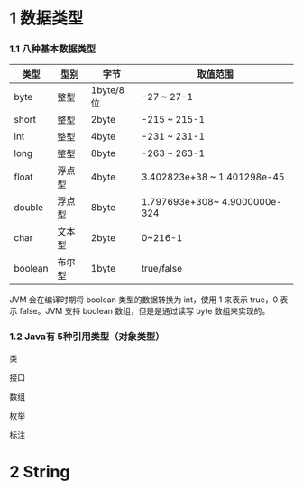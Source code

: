 # 1 数据类型

### 1.1 八种基本数据类型

| 类型    | 型别   | 字节      | 取值范围                      |
| ------- | ------ | --------- | ----------------------------- |
| byte    | 整型   | 1byte/8位 | -27 ~ 27-1                    |
| short   | 整型   | 2byte     | -215 ~ 215-1                  |
| int     | 整型   | 4byte     | -231 ~ 231-1                  |
| long    | 整型   | 8byte     | -263 ~ 263-1                  |
| float   | 浮点型 | 4byte     | 3.402823e+38 ~ 1.401298e-45   |
| double  | 浮点型 | 8byte     | 1.797693e+308~ 4.9000000e-324 |
| char    | 文本型 | 2byte     | 0~216-1                       |
| boolean | 布尔型 | 1byte     | true/false                    |

JVM 会在编译时期将 boolean 类型的数据转换为 int，使用 1 来表示 true，0 表示 false。JVM 支持 boolean 数组，但是是通过读写 byte 数组来实现的。



### 1.2 Java有 5种引用类型（对象类型）

类 

接口 

数组 

枚举 

标注 



# 2 String